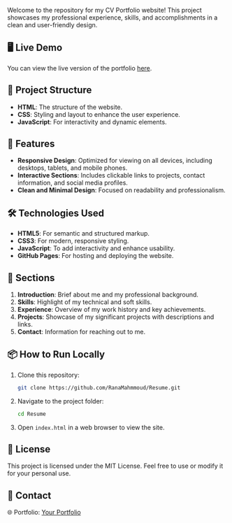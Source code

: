 Welcome to the repository for my CV Portfolio website! This project showcases my professional experience, skills, and accomplishments in a clean and user-friendly design.

## 🖥️ Live Demo

You can view the live version of the portfolio [here](https://ranamahmmoud.github.io/Resume/).

## 📂 Project Structure

- **HTML**: The structure of the website.
- **CSS**: Styling and layout to enhance the user experience.
- **JavaScript**: For interactivity and dynamic elements.

## 🚀 Features

- **Responsive Design**: Optimized for viewing on all devices, including desktops, tablets, and mobile phones.
- **Interactive Sections**: Includes clickable links to projects, contact information, and social media profiles.
- **Clean and Minimal Design**: Focused on readability and professionalism.

## 🛠️ Technologies Used

- **HTML5**: For semantic and structured markup.
- **CSS3**: For modern, responsive styling.
- **JavaScript**: To add interactivity and enhance usability.
- **GitHub Pages**: For hosting and deploying the website.

## 📄 Sections

1. **Introduction**: Brief about me and my professional background.
2. **Skills**: Highlight of my technical and soft skills.
3. **Experience**: Overview of my work history and key achievements.
4. **Projects**: Showcase of my significant projects with descriptions and links.
5. **Contact**: Information for reaching out to me.

## 📦 How to Run Locally

1. Clone this repository:
   ```bash
   git clone https://github.com/RanaMahmmoud/Resume.git
   ```
2. Navigate to the project folder:
   ```bash
   cd Resume
   ```
3. Open `index.html` in a web browser to view the site.

## 📝 License

This project is licensed under the MIT License. Feel free to use or modify it for your personal use.

## 👋 Contact

🌐 Portfolio: [Your Portfolio](https://ranamahmmoud.github.io/Resume/)

